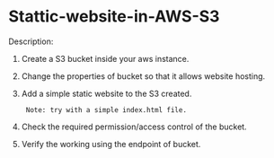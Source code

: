 # Stattic-website-in-AWS-S3

Description:

1. Create a S3 bucket inside your aws instance.

2. Change the properties of bucket so that it allows website hosting.

3. Add a simple static website to the S3 created.

        Note: try with a simple index.html file.
4. Check the required permission/access control of the bucket.

5. Verify the working using the endpoint of bucket.
